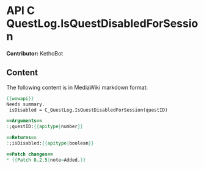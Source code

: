 # API C QuestLog.IsQuestDisabledForSession

**Contributor:** KethoBot

## Content

The following content is in MediaWiki markdown format:

```mediawiki
{{wowapi}}
Needs summary.
 isDisabled = C_QuestLog.IsQuestDisabledForSession(questID)

==Arguments==
:;questID:{{apitype|number}}

==Returns==
:;isDisabled:{{apitype|boolean}}

==Patch changes==
* {{Patch 8.2.5|note=Added.}}
```
